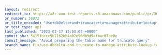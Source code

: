 ```yaml
---
layout: redirect
redirect_to: https://a8c-woo-test-reports.s3.amazonaws.com/public/pr/36872/api/index.html
pr_number: 36872
pr_title_encoded: "Use+dbDelta+and+truncate+to+manage+attribute+lookup+tables"
pr_test_type: api
last_published: "2023-02-17 15:53:03 +0000"
commit_sha: 54151becc5b7162bb4a02e90db9d5afbac07be8e
commit_message: "Avoid preparing the table name for truncate query"
branch_name: fix/use-dbdelta-and-truncate-to-manage-attribute-lookup-tables
---
```

